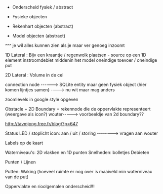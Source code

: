 








- Onderscheid fysiek / abstract

- Fysieke objecten
- Rekenhart objecten (abstract)
- Model objecten (abstract) 

^^^ je wil alles kunnen zien als je maar ver genoeg inzoomt


1D Lateral : Bijv een kraantje / regenwolk plaatsen - source op een 1D element
instroomdebiet middenin het model
oneindige toevoer / oneindige put

2D Lateral : Volume in de cel


connection node ------> SQLite entity maar geen fysiek object (hier komen lijntjes samen) ----> nu wit maar mag anders



zoomlevels in google style opgeven








Obstacle + 2D Boundary  = rekennode die de oppervlakte representeert (weergave als icon?)
wouter-----> voorbeeldje van 2d boundary??


http://tavmjong.free.fr/blog/?p=647





Status LED / stoplicht icon: aan / uit / storing --------> vragen aan wouter




Labels op de kaart


Waterniveau's: 2D vlakken en 1D punten
Snelheden: bolletjes
Debieten

Punten / Lijnen

Putten: Waking (hoeveel ruimte er nog over is maaiveld min waterniveau van de put)


Oppervlakte en rioolgemalen onderscheid!!!